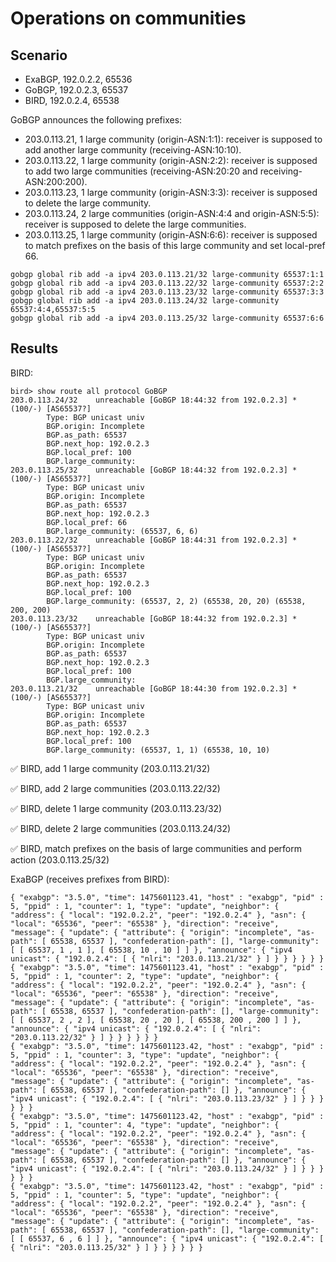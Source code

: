 # Operations on communities

## Scenario

- ExaBGP, 192.0.2.2, 65536
- GoBGP, 192.0.2.3, 65537
- BIRD, 192.0.2.4, 65538

GoBGP announces the following prefixes:

- 203.0.113.21, 1 large community (origin-ASN:1:1): receiver is supposed to add another large community (receiving-ASN:10:10).
- 203.0.113.22, 1 large community (origin-ASN:2:2): receiver is supposed to add two large communities (receiving-ASN:20:20 and receiving-ASN:200:200).
- 203.0.113.23, 1 large community (origin-ASN:3:3): receiver is supposed to delete the large community.
- 203.0.113.24, 2 large communities (origin-ASN:4:4 and origin-ASN:5:5): receiver is supposed to delete the large communities.
- 203.0.113.25, 1 large community (origin-ASN:6:6): receiver is supposed to match prefixes on the basis of this large community and set local-pref 66.

```
gobgp global rib add -a ipv4 203.0.113.21/32 large-community 65537:1:1
gobgp global rib add -a ipv4 203.0.113.22/32 large-community 65537:2:2
gobgp global rib add -a ipv4 203.0.113.23/32 large-community 65537:3:3
gobgp global rib add -a ipv4 203.0.113.24/32 large-community 65537:4:4,65537:5:5
gobgp global rib add -a ipv4 203.0.113.25/32 large-community 65537:6:6
```

## Results

BIRD:

```
bird> show route all protocol GoBGP
203.0.113.24/32    unreachable [GoBGP 18:44:32 from 192.0.2.3] * (100/-) [AS65537?]
        Type: BGP unicast univ
        BGP.origin: Incomplete
        BGP.as_path: 65537
        BGP.next_hop: 192.0.2.3
        BGP.local_pref: 100
        BGP.large_community:
203.0.113.25/32    unreachable [GoBGP 18:44:32 from 192.0.2.3] * (100/-) [AS65537?]
        Type: BGP unicast univ
        BGP.origin: Incomplete
        BGP.as_path: 65537
        BGP.next_hop: 192.0.2.3
        BGP.local_pref: 66
        BGP.large_community: (65537, 6, 6)
203.0.113.22/32    unreachable [GoBGP 18:44:31 from 192.0.2.3] * (100/-) [AS65537?]
        Type: BGP unicast univ
        BGP.origin: Incomplete
        BGP.as_path: 65537
        BGP.next_hop: 192.0.2.3
        BGP.local_pref: 100
        BGP.large_community: (65537, 2, 2) (65538, 20, 20) (65538, 200, 200)
203.0.113.23/32    unreachable [GoBGP 18:44:32 from 192.0.2.3] * (100/-) [AS65537?]
        Type: BGP unicast univ
        BGP.origin: Incomplete
        BGP.as_path: 65537
        BGP.next_hop: 192.0.2.3
        BGP.local_pref: 100
        BGP.large_community:
203.0.113.21/32    unreachable [GoBGP 18:44:30 from 192.0.2.3] * (100/-) [AS65537?]
        Type: BGP unicast univ
        BGP.origin: Incomplete
        BGP.as_path: 65537
        BGP.next_hop: 192.0.2.3
        BGP.local_pref: 100
        BGP.large_community: (65537, 1, 1) (65538, 10, 10)
```

:white_check_mark: BIRD, add 1 large community (203.0.113.21/32)

:white_check_mark: BIRD, add 2 large communities (203.0.113.22/32)

:white_check_mark: BIRD, delete 1 large community (203.0.113.23/32)

:white_check_mark: BIRD, delete 2 large communities (203.0.113.24/32)

:white_check_mark: BIRD, match prefixes on the basis of large communities and perform action (203.0.113.25/32)

ExaBGP (receives prefixes from BIRD):

```
{ "exabgp": "3.5.0", "time": 1475601123.41, "host" : "exabgp", "pid" : 5, "ppid" : 1, "counter": 1, "type": "update", "neighbor": { "address": { "local": "192.0.2.2", "peer": "192.0.2.4" }, "asn": { "local": "65536", "peer": "65538" }, "direction": "receive", "message": { "update": { "attribute": { "origin": "incomplete", "as-path": [ 65538, 65537 ], "confederation-path": [], "large-community": [ [ 65537, 1 , 1 ], [ 65538, 10 , 10 ] ] }, "announce": { "ipv4 unicast": { "192.0.2.4": [ { "nlri": "203.0.113.21/32" } ] } } } } } }
{ "exabgp": "3.5.0", "time": 1475601123.41, "host" : "exabgp", "pid" : 5, "ppid" : 1, "counter": 2, "type": "update", "neighbor": { "address": { "local": "192.0.2.2", "peer": "192.0.2.4" }, "asn": { "local": "65536", "peer": "65538" }, "direction": "receive", "message": { "update": { "attribute": { "origin": "incomplete", "as-path": [ 65538, 65537 ], "confederation-path": [], "large-community": [ [ 65537, 2 , 2 ], [ 65538, 20 , 20 ], [ 65538, 200 , 200 ] ] }, "announce": { "ipv4 unicast": { "192.0.2.4": [ { "nlri": "203.0.113.22/32" } ] } } } } } }
{ "exabgp": "3.5.0", "time": 1475601123.42, "host" : "exabgp", "pid" : 5, "ppid" : 1, "counter": 3, "type": "update", "neighbor": { "address": { "local": "192.0.2.2", "peer": "192.0.2.4" }, "asn": { "local": "65536", "peer": "65538" }, "direction": "receive", "message": { "update": { "attribute": { "origin": "incomplete", "as-path": [ 65538, 65537 ], "confederation-path": [] }, "announce": { "ipv4 unicast": { "192.0.2.4": [ { "nlri": "203.0.113.23/32" } ] } } } } } }
{ "exabgp": "3.5.0", "time": 1475601123.42, "host" : "exabgp", "pid" : 5, "ppid" : 1, "counter": 4, "type": "update", "neighbor": { "address": { "local": "192.0.2.2", "peer": "192.0.2.4" }, "asn": { "local": "65536", "peer": "65538" }, "direction": "receive", "message": { "update": { "attribute": { "origin": "incomplete", "as-path": [ 65538, 65537 ], "confederation-path": [] }, "announce": { "ipv4 unicast": { "192.0.2.4": [ { "nlri": "203.0.113.24/32" } ] } } } } } }
{ "exabgp": "3.5.0", "time": 1475601123.42, "host" : "exabgp", "pid" : 5, "ppid" : 1, "counter": 5, "type": "update", "neighbor": { "address": { "local": "192.0.2.2", "peer": "192.0.2.4" }, "asn": { "local": "65536", "peer": "65538" }, "direction": "receive", "message": { "update": { "attribute": { "origin": "incomplete", "as-path": [ 65538, 65537 ], "confederation-path": [], "large-community": [ [ 65537, 6 , 6 ] ] }, "announce": { "ipv4 unicast": { "192.0.2.4": [ { "nlri": "203.0.113.25/32" } ] } } } } } }
```

